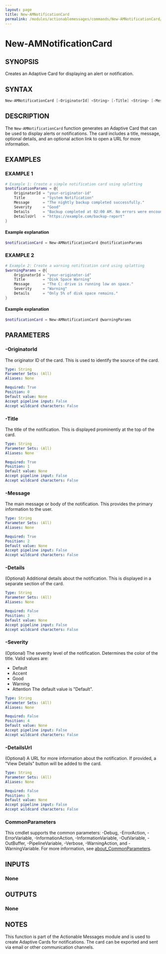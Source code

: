 ```yaml
---
layout: page
title: New-AMNotificationCard
permalink: /modules/actionablemessages/commands/New-AMNotificationCard/
---
```


# New-AMNotificationCard

## SYNOPSIS
Creates an Adaptive Card for displaying an alert or notification.

## SYNTAX

```powershell
New-AMNotificationCard [-OriginatorId] <String> [-Title] <String> [-Message] <String> [-Details <String>] [-Severity <String>] [-DetailsUrl <String>] [-Verbose <SwitchParameter>] [-Debug <SwitchParameter>] [-ErrorAction <ActionPreference>] [-WarningAction <ActionPreference>] [-InformationAction <ActionPreference>] [-ProgressAction <ActionPreference>] [-ErrorVariable <String>] [-WarningVariable <String>] [-InformationVariable <String>] [-OutVariable <String>] [-OutBuffer <Int32>] [-PipelineVariable <String>] [<CommonParameters>]
```

## DESCRIPTION
The `New-AMNotificationCard` function generates an Adaptive Card that can be used to display alerts or notifications.
The card includes a title, message, optional details, and an optional action link to open a URL for more information.

## EXAMPLES

### EXAMPLE 1
```powershell
# Example 1: Create a simple notification card using splatting
$notificationParams = @{
    OriginatorId = "your-originator-id"
    Title        = "System Notification"
    Message      = "The nightly backup completed successfully."
    Severity     = "Good"
    Details      = "Backup completed at 02:00 AM. No errors were encountered."
    DetailsUrl   = "https://example.com/backup-report"
}
```

#### Example explanation
```powershell
$notificationCard = New-AMNotificationCard @notificationParams
```

### EXAMPLE 2
```powershell
# Example 2: Create a warning notification card using splatting
$warningParams = @{
    OriginatorId = "your-originator-id"
    Title        = "Disk Space Warning"
    Message      = "The C: drive is running low on space."
    Severity     = "Warning"
    Details      = "Only 5% of disk space remains."
}
```

#### Example explanation
```powershell
$notificationCard = New-AMNotificationCard @warningParams
```
## PARAMETERS

### -OriginatorId
The originator ID of the card. This is used to identify the source of the card.

```yaml
Type: String
Parameter Sets: (All)
Aliases: None

Required: True
Position: 0
Default value: None
Accept pipeline input: False
Accept wildcard characters: False
```

### -Title
The title of the notification. This is displayed prominently at the top of the card.

```yaml
Type: String
Parameter Sets: (All)
Aliases: None

Required: True
Position: 1
Default value: None
Accept pipeline input: False
Accept wildcard characters: False
```

### -Message
The main message or body of the notification. This provides the primary information to the user.

```yaml
Type: String
Parameter Sets: (All)
Aliases: None

Required: True
Position: 2
Default value: None
Accept pipeline input: False
Accept wildcard characters: False
```

### -Details
(Optional) Additional details about the notification. This is displayed in a separate section of the card.

```yaml
Type: String
Parameter Sets: (All)
Aliases: None

Required: False
Position: 3
Default value: None
Accept pipeline input: False
Accept wildcard characters: False
```

### -Severity
(Optional) The severity level of the notification. Determines the color of the title.
Valid values are:
- Default
- Accent
- Good
- Warning
- Attention
The default value is "Default".

```yaml
Type: String
Parameter Sets: (All)
Aliases: None

Required: False
Position: 4
Default value: None
Accept pipeline input: False
Accept wildcard characters: False
```

### -DetailsUrl
(Optional) A URL for more information about the notification. If provided, a "View Details" button will be added to the card.

```yaml
Type: String
Parameter Sets: (All)
Aliases: None

Required: False
Position: 5
Default value: None
Accept pipeline input: False
Accept wildcard characters: False
```

### CommonParameters
This cmdlet supports the common parameters: -Debug, -ErrorAction, -ErrorVariable, -InformationAction, -InformationVariable, -OutVariable, -OutBuffer, -PipelineVariable, -Verbose, -WarningAction, and -WarningVariable. For more information, see [about_CommonParameters](https://learn.microsoft.com/en-us/powershell/module/microsoft.powershell.core/about/about_commonparameters).

## INPUTS
### None

## OUTPUTS
### None

## NOTES
This function is part of the Actionable Messages module and is used to create Adaptive Cards for notifications.
The card can be exported and sent via email or other communication channels.
